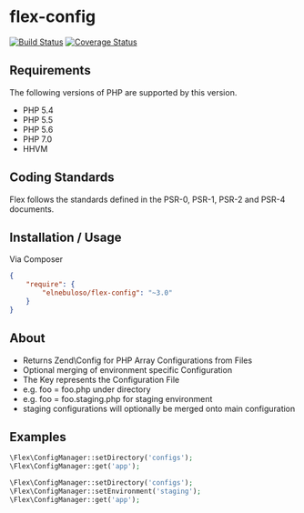 # flex-config

[![Build Status](https://travis-ci.org/elnebuloso/flex-config.svg?branch=master)](https://travis-ci.org/elnebuloso/flex-config)
[![Coverage Status](https://coveralls.io/repos/github/elnebuloso/flex-config/badge.svg?branch=master)](https://coveralls.io/github/elnebuloso/flex-config?branch=master)

## Requirements

The following versions of PHP are supported by this version.

* PHP 5.4
* PHP 5.5
* PHP 5.6
* PHP 7.0
* HHVM

## Coding Standards

Flex follows the standards defined in the PSR-0, PSR-1, PSR-2 and PSR-4 documents.

## Installation / Usage

Via Composer

``` json
{
    "require": {
        "elnebuloso/flex-config": "~3.0"
    }
}
```

## About

- Returns Zend\Config for PHP Array Configurations from Files
- Optional merging of environment specific Configuration
- The Key represents the Configuration File
- e.g. foo = foo.php under directory
- e.g. foo = foo.staging.php for staging environment
- staging configurations will optionally be merged onto main configuration

## Examples

``` php
\Flex\ConfigManager::setDirectory('configs');
\Flex\ConfigManager::get('app');
```

``` php
\Flex\ConfigManager::setDirectory('configs');
\Flex\ConfigManager::setEnvironment('staging');
\Flex\ConfigManager::get('app');
```